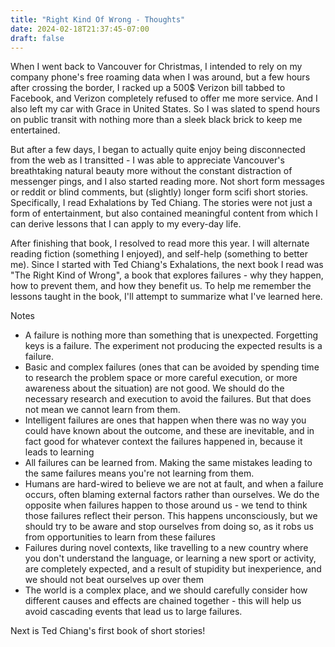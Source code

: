 ```yaml
---
title: "Right Kind Of Wrong - Thoughts"
date: 2024-02-18T21:37:45-07:00
draft: false
---
```


When I went back to Vancouver for Christmas, I intended to rely on my company phone's free roaming data when I was around, but a few hours after crossing the border, I racked up a 500$ Verizon bill tabbed to Facebook, and Verizon completely refused to offer me more service. And I also left my car with Grace in United States. So I was slated to spend hours on public transit with nothing more than a sleek black brick to keep me entertained. 

But after a few days, I began to actually quite enjoy being disconnected from the web as I transitted - I was able to appreciate Vancouver's breathtaking natural beauty more without the constant distraction of messenger pings, and I also started reading more. Not short form messages or reddit or blind comments, but (slightly) longer form scifi short stories. Specifically, I read Exhalations by Ted Chiang. The stories were not just a form of entertainment, but also contained meaningful content from which I can derive lessons that I can apply to my every-day life.

After finishing that book, I resolved to read more this year. I will alternate reading fiction (something I enjoyed), and self-help (something to better me). Since I started with Ted Chiang's Exhalations, the next book I read was "The Right Kind of Wrong", a book that explores failures - why they happen, how to prevent them, and how they benefit us. To help me remember the lessons taught in the book, I'll attempt to summarize what I've learned here. 

Notes
- A failure is nothing more than something that is unexpected. Forgetting keys is a failure. The experiment not producing the expected results is a failure.
- Basic and complex failures (ones that can be avoided by spending time to research the problem space or more careful execution, or more awareness about the situation) are not good. We should do the necessary research and execution to avoid the failures. But that does not mean we cannot learn from them. 
- Intelligent failures are ones that happen when there was no way you could have known about the outcome, and these are inevitable, and in fact good for whatever context the failures happened in, because it leads to learning
- All failures can be learned from. Making the same mistakes leading to the same failures means you're not learning from them.
- Humans are hard-wired to believe we are not at fault, and when a failure occurs, often blaming external factors rather than ourselves. We do the opposite when failures happen to those around us - we tend to think those failures reflect their person. This happens unconsciously, but we should try to be aware and stop ourselves from doing so, as it robs us from opportunities to learn from these failures
- Failures during novel contexts, like travelling to a new country where you don't understand the language, or learning a new sport or activity, are completely expected, and a result of stupidity but inexperience, and we should not beat ourselves up over them 
- The world is a complex place, and we should carefully consider how different causes and effects are chained together - this will help us avoid cascading events that lead us to large failures. 

Next is Ted Chiang's first book of short stories!